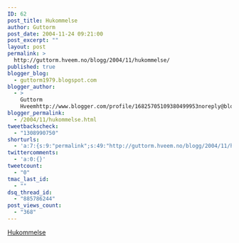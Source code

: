 ```yaml
---
ID: 62
post_title: Hukommelse
author: Guttorm
post_date: 2004-11-24 09:21:00
post_excerpt: ""
layout: post
permalink: >
  http://guttorm.hveem.no/blogg/2004/11/hukommelse/
published: true
blogger_blog:
  - guttorm1979.blogspot.com
blogger_author:
  - >
    Guttorm
    Hveemhttp://www.blogger.com/profile/16825705109380499953noreply@blogger.com
blogger_permalink:
  - /2004/11/hukommelse.html
tweetbackscheck:
  - "1308990750"
shorturls:
  - 'a:7:{s:9:"permalink";s:49:"http://guttorm.hveem.no/blogg/2004/11/hukommelse/";s:7:"tinyurl";s:25:"http://tinyurl.com/a78kcv";s:4:"isgd";s:17:"http://is.gd/gHWm";s:5:"bitly";s:20:"http://bit.ly/4aESSC";s:5:"snipr";s:22:"http://snipr.com/ah5ua";s:5:"snurl";s:22:"http://snurl.com/ah5ua";s:7:"snipurl";s:24:"http://snipurl.com/ah5ua";}'
twittercomments:
  - 'a:0:{}'
tweetcount:
  - "0"
tmac_last_id:
  - ""
dsq_thread_id:
  - "885786244"
post_views_count:
  - "368"
---
```

<a href="http://www.uib.no/med/avd/miapr/arvid/UiB50/hukom.htm"> Hukommelse </a>